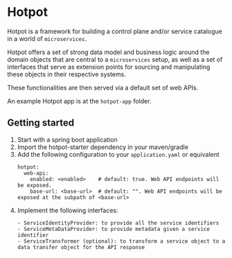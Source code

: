 # Hotpot

Hotpot is a framework for building a control plane and/or service catalogue
in a world of `microservices`.

Hotpot offers a set of strong data model and business logic around the domain
objects that are central to a `microservices` setup, as well as a set of interfaces
that serve as extension points for sourcing and manipulating these objects in their
respective systems.

These functionalities are then served via a default set of web APIs.

An example Hotpot app is at the `hotpot-app` folder.


## Getting started
1. Start with a spring boot application
1. Import the hotpot-starter dependency in your maven/gradle
1. Add the following configuration to your `application.yaml` or equivalent
    ```$yaml
    hotpot:
      web-api:
        enabled: <enabled>    # default: true. Web API endpoints will be exposed.
        base-url: <base-url>  # default: "". Web API endpoints will be exposed at the subpath of <base-url>
    ```
1. Implement the following interfaces:
    ```
    - ServiceIdentityProvider: to provide all the service identifiers
    - ServiceMetaDataProvider: to provide metadata given a service identifier
    - ServiceTransformer (optional): to transform a service object to a data transfer object for the API response
    ```